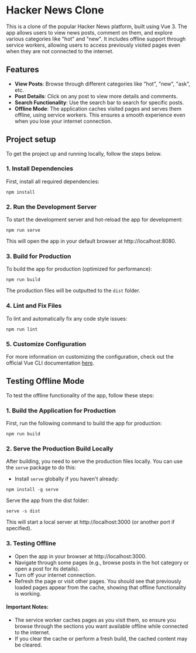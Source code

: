 # Hacker News Clone

This is a clone of the popular Hacker News platform, built using Vue 3. The app allows users to view news posts, comment on them, and explore various categories like "hot" and "new". It includes offline support through service workers, allowing users to access previously visited pages even when they are not connected to the internet.

## Features

- **View Posts**: Browse through different categories like "hot", "new", "ask", etc.
- **Post Details**: Click on any post to view more details and comments.
- **Search Functionality**: Use the search bar to search for specific posts.
- **Offline Mode**: The application caches visited pages and serves them offline, using service workers. This ensures a smooth experience even when you lose your internet connection.

## Project setup

To get the project up and running locally, follow the steps below.

### 1. Install Dependencies
First, install all required dependencies:

```
npm install
```

### 2. Run the Development Server
To start the development server and hot-reload the app for development:

```
npm run serve
```

This will open the app in your default browser at http://localhost:8080.

### 3. Build for Production
To build the app for production (optimized for performance):

```
npm run build
```

The production files will be outputted to the `dist` folder.

### 4. Lint and Fix Files
To lint and automatically fix any code style issues:

```
npm run lint
```


### 5. Customize Configuration
For more information on customizing the configuration, check out the official Vue CLI documentation [here](https://cli.vuejs.org/config/).

## Testing Offline Mode

To test the offline functionality of the app, follow these steps:

### 1. Build the Application for Production
First, run the following command to build the app for production:

```
npm run build
```

### 2. Serve the Production Build Locally
After building, you need to serve the production files locally. You can use the `serve` package to do this:

- Install `serve` globally if you haven't already:

```
npm install -g serve
```

Serve the app from the dist folder:

```
serve -s dist
```

This will start a local server at http://localhost:3000 (or another port if specified).

### 3. Testing Offline
- Open the app in your browser at http://localhost:3000.
- Navigate through some pages (e.g., browse posts in the hot category or open a post for its details).
- Turn off your internet connection.
- Refresh the page or visit other pages. You should see that previously loaded pages appear from the cache, showing that offline functionality is working.
   
#### Important Notes:
- The service worker caches pages as you visit them, so ensure you browse through the sections you want available offline while connected to the internet.
- If you clear the cache or perform a fresh build, the cached content may be cleared.